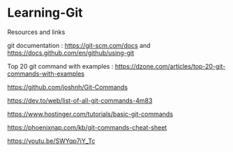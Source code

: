 # Learning-Git
Resources and links

git documentation : https://git-scm.com/docs and https://docs.github.com/en/github/using-git

Top 20 git command with examples : https://dzone.com/articles/top-20-git-commands-with-examples

https://github.com/joshnh/Git-Commands

https://dev.to/web/list-of-all-git-commands-4m83

https://www.hostinger.com/tutorials/basic-git-commands

https://phoenixnap.com/kb/git-commands-cheat-sheet

https://youtu.be/SWYqp7iY_Tc

